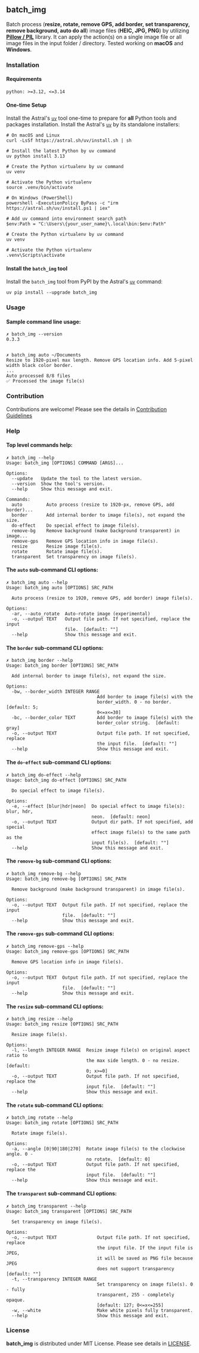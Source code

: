 ## batch_img

Batch process (**resize, rotate, remove GPS, add border, set transparency,
remove background, auto do all**) image files (**HEIC, JPG, PNG**) by
utilizing **[Pillow / PIL](https://github.com/python-pillow/Pillow)** library.
It can apply the action(s) on a single image file or all image files in the input
folder / directory. Tested working on **macOS** and **Windows**.

### Installation

#### Requirements

```
python: >=3.12, <=3.14
```

#### One-time Setup

Install the Astral's [`uv`](https://github.com/astral-sh/uv) tool one-time to
prepare for **all** Python tools and packages installation. Install the Astral's
[`uv`](https://github.com/astral-sh/uv) by its standalone installers:

```
# On macOS and Linux
curl -LsSf https://astral.sh/uv/install.sh | sh

# Install the latest Python by uv command
uv python install 3.13

# Create the Python virtualenv by uv command
uv venv

# Activate the Python virtualenv
source .venv/bin/activate
```

```
# On Windows (PowerShell)
powershell -ExecutionPolicy ByPass -c "irm https://astral.sh/uv/install.ps1 | iex"

# Add uv command into environment search path
$env:Path = "C:\Users\{your_user_name}\.local\bin:$env:Path"

# Create the Python virtualenv by uv command
uv venv

# Activate the Python virtualenv
.venv\Scripts\activate
```

#### Install the `batch_img` tool

Install the `batch_img` tool from PyPI by the Astral's
[`uv`](https://github.com/astral-sh/uv) command:

```
uv pip install --upgrade batch_img
```

### Usage

#### Sample command line usage:

```
✗ batch_img --version
0.3.3


✗ batch_img auto ~/Documents
Resize to 1920-pixel max length. Remove GPS location info. Add 5-pixel width black color border.
...
Auto processed 8/8 files
✅ Processed the image file(s)
```

### Contribution

Contributions are welcome!
Please see the details in [Contribution Guidelines](https://github.com/john-liu2/batch_img/blob/main/CONTRIBUTING.md)

### Help

#### Top level commands help:

```
✗ batch_img --help
Usage: batch_img [OPTIONS] COMMAND [ARGS]...

Options:
  --update   Update the tool to the latest version.
  --version  Show the tool's version.
  --help     Show this message and exit.

Commands:
  auto         Auto process (resize to 1920-px, remove GPS, add border)...
  border       Add internal border to image file(s), not expand the size.
  do-effect    Do special effect to image file(s).
  remove-bg    Remove background (make background transparent) in image...
  remove-gps   Remove GPS location info in image file(s).
  resize       Resize image file(s).
  rotate       Rotate image file(s).
  transparent  Set transparency on image file(s).
```

#### The `auto` sub-command CLI options:

```
✗ batch_img auto --help
Usage: batch_img auto [OPTIONS] SRC_PATH

  Auto process (resize to 1920, remove GPS, add border) image file(s).

Options:
  -ar, --auto_rotate  Auto-rotate image (experimental)
  -o, --output TEXT   Output file path. If not specified, replace the input
                      file.  [default: ""]
  --help              Show this message and exit.
```

#### The `border` sub-command CLI options:

```
✗ batch_img border --help
Usage: batch_img border [OPTIONS] SRC_PATH

  Add internal border to image file(s), not expand the size.

Options:
  -bw, --border_width INTEGER RANGE
                                  Add border to image file(s) with the
                                  border_width. 0 - no border.  [default: 5;
                                  0<=x<=30]
  -bc, --border_color TEXT        Add border to image file(s) with the
                                  border_color string.  [default: gray]
  -o, --output TEXT               Output file path. If not specified, replace
                                  the input file.  [default: ""]
  --help                          Show this message and exit.
```

#### The `do-effect` sub-command CLI options:

```
✗ batch_img do-effect --help
Usage: batch_img do-effect [OPTIONS] SRC_PATH

  Do special effect to image file(s).

Options:
  -e, --effect [blur|hdr|neon]  Do special effect to image file(s): blur, hdr,
                                neon.  [default: neon]
  -o, --output TEXT             Output dir path. If not specified, add special
                                effect image file(s) to the same path as the
                                input file(s).  [default: ""]
  --help                        Show this message and exit.
```

#### The `remove-bg` sub-command CLI options:

```
✗ batch_img remove-bg --help
Usage: batch_img remove-bg [OPTIONS] SRC_PATH

  Remove background (make background transparent) in image file(s).

Options:
  -o, --output TEXT  Output file path. If not specified, replace the input
                     file.  [default: ""]
  --help             Show this message and exit.
```

#### The `remove-gps` sub-command CLI options:

```
✗ batch_img remove-gps --help
Usage: batch_img remove-gps [OPTIONS] SRC_PATH

  Remove GPS location info in image file(s).

Options:
  -o, --output TEXT  Output file path. If not specified, replace the input
                     file.  [default: ""]
  --help             Show this message and exit.
```

#### The `resize` sub-command CLI options:

```
✗ batch_img resize --help
Usage: batch_img resize [OPTIONS] SRC_PATH

  Resize image file(s).

Options:
  -l, --length INTEGER RANGE  Resize image file(s) on original aspect ratio to
                              the max side length. 0 - no resize.  [default:
                              0; x>=0]
  -o, --output TEXT           Output file path. If not specified, replace the
                              input file.  [default: ""]
  --help                      Show this message and exit.
```

#### The `rotate` sub-command CLI options:

```
✗ batch_img rotate --help
Usage: batch_img rotate [OPTIONS] SRC_PATH

  Rotate image file(s).

Options:
  -a, --angle [0|90|180|270]  Rotate image file(s) to the clockwise angle. 0 -
                              no rotate.  [default: 0]
  -o, --output TEXT           Output file path. If not specified, replace the
                              input file.  [default: ""]
  --help                      Show this message and exit.
```

#### The `transparent` sub-command CLI options:

```
✗ batch_img transparent --help
Usage: batch_img transparent [OPTIONS] SRC_PATH

  Set transparency on image file(s).

Options:
  -o, --output TEXT               Output file path. If not specified, replace
                                  the input file. If the input file is JPEG,
                                  it will be saved as PNG file because JPEG
                                  does not support transparency  [default: ""]
  -t, --transparency INTEGER RANGE
                                  Set transparency on image file(s). 0 - fully
                                  transparent, 255 - completely opaque.
                                  [default: 127; 0<=x<=255]
  -w, --white                     Make white pixels fully transparent.
  --help                          Show this message and exit.
```

### License

**batch_img** is distributed under MIT License. Please see details in
[LICENSE](https://github.com/john-liu2/batch_img/blob/main/LICENSE).
